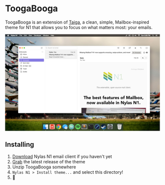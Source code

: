 # ToogaBooga

ToogaBooga is an extension of [Taiga](https://github.com/noahbuscher/N1-Taiga), a clean, simple, Mailbox-inspired theme for N1 that allows you to focus on what matters most: your emails.

![Preview](./preview.jpg)

## Installing

1. [Download](https://invite.nylas.com/download/) Nylas N1 email client if you haven't yet
2. [Grab](https://github.com/brycedorn/N1-ToogaBooga/releases) the latest release of the theme
3. Unzip ToogaBooga somewhere
4. `Nylas N1 > Install theme...` and select this directory!
5. :whale2:
